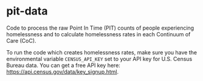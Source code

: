 # pit-data
Code to process the raw Point In Time (PIT) counts of people experiencing homelessness and to calculate homelessness rates in each Continuum of Care (CoC).

To run the code which creates homelessness rates, make sure you have the environmental variable `CENSUS_API_KEY` set to your API key for U.S. Census Bureau data. You can get a free API key here: https://api.census.gov/data/key_signup.html.
